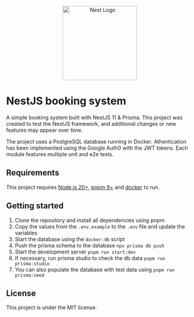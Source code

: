 <p align="center">
  <a href="http://nestjs.com/" target="blank"><img src="https://nestjs.com/img/logo-small.svg" width="200" alt="Nest Logo" /></a>
</p>

# NestJS booking system

A simple booking system built with NestJS 11 & Prisma. This project was created to test the NestJS framework, and additional changes or new features may appear over time.

The project uses a PostgreSQL database running in Docker. Athentication has been implemented using the Google Auth0 with the JWT tokens. Each module features multiple unit and e2e tests.

## Requirements

This project requires [Node.js 20+](https://nodejs.org/en), [pnpm 9+](https://pnpm.io/) and [docker](https://www.docker.com/) to run.

## Getting started

1. Clone the repository and install all dependencies using pnpm
2. Copy the values from the `.env.example` to the `.env` file and update the variables
3. Start the database using the `docker:db` script
4. Push the prisma schema to the database `npx prisma db push`
5. Start the development server `pnpm run start:dev`
6. If necessary, run prisma studio to check the db data `pnpm run prisma:studio`
7. You can also populate the database with test data using `pnpm run prisma:seed`

## License

This project is under the MIT license.
